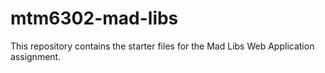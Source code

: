 # mtm6302-mad-libs
This repository contains the starter files for the Mad Libs Web Application assignment. 
